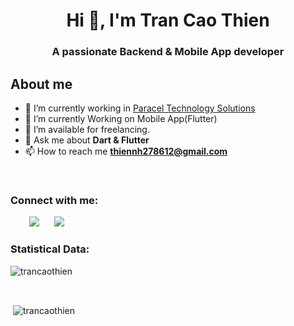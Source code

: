 <h1 align="center">Hi 👋, I'm Tran Cao Thien</a></h1>
<h3 align="center">A passionate Backend & Mobile App developer</h3>

## About me
- 🔭 I’m currently working in <a href="https://paraceltech.com/en/" target="blank">Paracel Technology Solutions</a>
- 🌱 I’m currently Working on Mobile App(Flutter)
- 🤝 I’m available for freelancing.
- 💬 Ask me about **Dart & Flutter**
- 📫 How to reach me **thiennh278612@gmail.com**
<!-- - 📄 Know about my experiences <a href="https://github.com/100rabhcsmc/Me.io/blob/master/01SaurabhChavanReactNativeResume.pdf" target="blank">Resume</a> -->
<br/>
<h3 align="left">Connect with me:</h3>
<p align="left">
 <div align="left"  class="icons-social" style="margin-left: 10px;">
        <a style="margin-left: 20px;"  target="_blank" href="https://www.linkedin.com/in/trancaothien/">
			<img src="https://img.icons8.com/doodle/40/000000/linkedin--v2.png"></a>
        <a style="margin-left: 20px;" target="_blank" href="https://github.com/trancaothien">
		<img src="https://img.icons8.com/doodle/40/000000/github--v1.png"></a>
      </div>
</p>
<h3>Statistical Data:</h3>
<p><img align="center"
    src="https://github-readme-stats.vercel.app/api/top-langs?username=trancaothien&show_icons=true&locale=en&bg_color=0d1117&text_color=ffffff&layout=compact"
    alt="trancaothien" 
    bg_color=#808080/></p>
<br>
<p>&nbsp;<img align="center" src="https://github-readme-stats.vercel.app/api?username=trancaothien&show_icons=true&locale=en&bg_color=0d1117&text_color=ffffff&repo=convoychat"
    alt="trancaothien" /></p>
<br>
